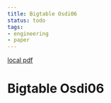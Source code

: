 ```yaml
---
title: Bigtable Osdi06
status: todo
tags:
- engineering
- paper
---
```


[local pdf](../../../pdfs/bigtable-osdi06.pdf)

# Bigtable Osdi06
